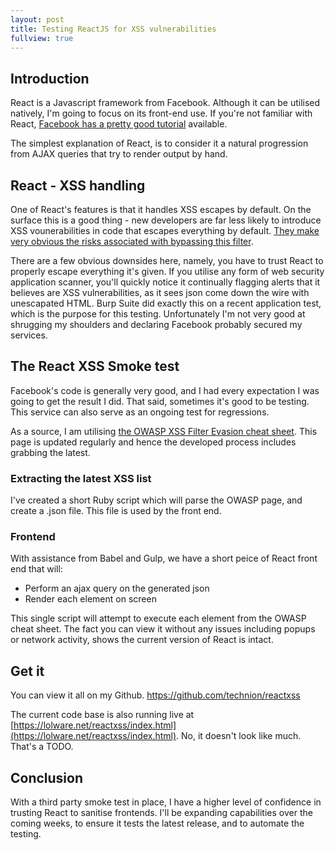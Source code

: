 ```yaml
---
layout: post
title: Testing ReactJS for XSS vulnerabilities
fullview: true
---
```


## Introduction

React is a Javascript framework from Facebook. Although it can be utilised natively, I'm going to focus on its front-end use. If you're not familiar with React, [Facebook has a pretty good tutorial](https://facebook.github.io/react/docs/tutorial.html) available.

The simplest explanation of React, is to consider it a natural progression from AJAX queries that try to render output by hand.

## React - XSS handling

One of React's features is that it handles XSS escapes by default. On the surface this is a good thing - new developers are far less likely to introduce XSS vounerabilities in code that escapes everything by default. [They make very obvious the risks associated with bypassing this filter](https://facebook.github.io/react/tips/dangerously-set-inner-html.html).


There are a few obvious downsides here, namely, you have to trust React to properly escape everything it's given. If you utilise any form of web security application scanner, you'll quickly notice it continually flagging alerts that it believes are XSS vulnerabilities, as it sees json come down the wire with unescapated HTML. Burp Suite did exactly this on a recent application test, which is the purpose for this testing. Unfortunately I'm not very good at shrugging my shoulders and declaring Facebook probably secured my services.

## The React XSS Smoke test

Facebook's code is generally very good, and I had every expectation I was going to get the result I did. That said, sometimes it's good to be testing. This service can also serve as an ongoing test for regressions.

As a source, I am utilising [the OWASP XSS Filter Evasion cheat sheet](https://www.owasp.org/index.php/XSS_Filter_Evasion_Cheat_Sheet). This page is updated regularly and hence the developed process includes grabbing the latest.

### Extracting the latest XSS list

I've created a short Ruby script which will parse the OWASP page, and create a .json file. This file is used by the front end.

### Frontend

With assistance from Babel and Gulp, we have a short peice of React front end that will:

- Perform an ajax query on the generated json
- Render each element on screen

This single script will attempt to execute each element from the OWASP cheat sheet. The fact you can view it without any issues including popups or network activity, shows the current version of React is intact.

## Get it

You can view it all on my Github.
<a class="btn btn-default" href="https://github.com/technion/reactxss">https://github.com/technion/reactxss</a>

The current code base is also running live at [https://lolware.net/reactxss/index.html](https://lolware.net/reactxss/index.html). No, it doesn't look like much. That's a TODO.

## Conclusion

With a third party smoke test in place, I have a higher level of confidence in trusting React to sanitise frontends. I'll be expanding capabilities over the coming weeks, to ensure it tests the latest release, and to automate the testing.
